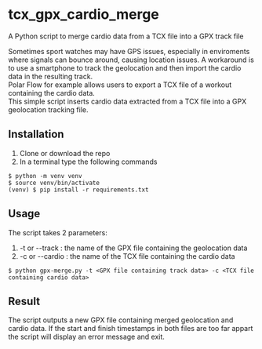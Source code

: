 # tcx_gpx_cardio_merge
A Python script to merge cardio data from a TCX file into a GPX track file

Sometimes sport watches may have GPS issues, especially in enviroments where signals can bounce around, causing location issues. A workaround is to use a smartphone to track the geolocation and then import the cardio data in the resulting track.  
Polar Flow for example allows users to export a TCX file of a workout containing the cardio data.  
This simple script inserts cardio data extracted from a TCX file into a GPX geolocation tracking file.

## Installation

1) Clone or download the repo
2) In a terminal type the following commands
```
$ python -m venv venv
$ source venv/bin/activate
(venv) $ pip install -r requirements.txt
```


## Usage 

The script takes 2 parameters:
1) -t or --track : the name of the GPX file containing the geolocation data
2) -c or --cardio : the name of the TCX file containing the cardio data
```
$ python gpx-merge.py -t <GPX file containing track data> -c <TCX file containing cardio data>
```

## Result

The script outputs a new GPX file containing merged geolocation and cardio data. If the start and finish timestamps in both files are too far appart the script will display an error message and exit.
